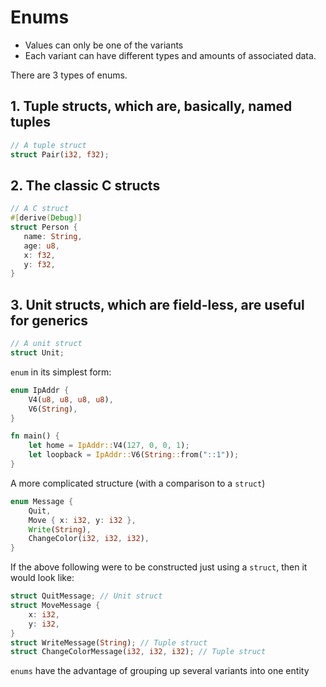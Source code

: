 # Enums

* Values can only be one of the variants
* Each variant can have different types and amounts of associated data.

There are 3 types of enums.

## 1. Tuple structs, which are, basically, named tuples

```rust
// A tuple struct
struct Pair(i32, f32);
   ```
 ## 2. The classic C structs

```rust
// A C struct
#[derive(Debug)]
struct Person {
   name: String,
   age: u8,
   x: f32,
   y: f32,
}
   ```
## 3. Unit structs, which are field-less, are useful for generics

```rust
// A unit struct
struct Unit;
```
`enum` in its simplest form:
```rust
enum IpAddr {
    V4(u8, u8, u8, u8),
    V6(String),
}

fn main() {
    let home = IpAddr::V4(127, 0, 0, 1);
    let loopback = IpAddr::V6(String::from("::1"));
}
```
A more complicated structure (with a comparison to a `struct`)
```rust
enum Message {
    Quit,
    Move { x: i32, y: i32 },
    Write(String),
    ChangeColor(i32, i32, i32),
}
```
If the above following were to be constructed just using a `struct`, then it would look like:
```rust
struct QuitMessage; // Unit struct
struct MoveMessage {
    x: i32,
    y: i32,
}
struct WriteMessage(String); // Tuple struct
struct ChangeColorMessage(i32, i32, i32); // Tuple struct
```

`enums` have the advantage of grouping up several variants into one entity
